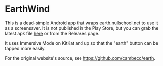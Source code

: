 # EarthWind
This is a dead-simple Android app that wraps earth.nullschool.net to use it as a screensaver. It is not published in the Play Store, but you can grab the latest apk file [here](https://github.com/firekesti/EarthWind/releases/download/1.0/app-release.apk) or from the Releases page.

It uses Immersive Mode on KitKat and up so that the "earth" button can be tapped more easily.

For the original website's source, see https://github.com/cambecc/earth.
